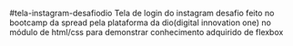 #tela-instagram-desafiodio
Tela de login do instagram desafio feito no bootcamp da spread pela plataforma da dio(digital innovation one) no módulo de html/css para demonstrar conhecimento adquirido de flexbox
